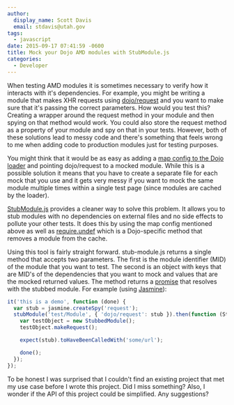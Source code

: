 ```yaml
---
author:
  display_name: Scott Davis
  email: stdavis@utah.gov
tags:
  - javascript
date: 2015-09-17 07:41:59 -0600
title: Mock your Dojo AMD modules with StubModule.js
categories:
  - Developer
---
```


When testing AMD modules it is sometimes necessary to verify how it interacts with it&#39;s dependencies. For example, you might be writing a module that makes XHR requests using [dojo/request](https://dojotoolkit.org/reference-guide/1.10/dojo/request.html) and you want to make sure that it&#39;s passing the correct parameters. How would you test this? Creating a wrapper around the request method in your module and then spying on that method would work. You could also store the request method as a property of your module and spy on that in your tests. However, both of these solutions lead to messy code and there&#39;s something that feels wrong to me when adding code to production modules just for testing purposes.

You might think that it would be as easy as adding a [map config to the Dojo loader](https://dojotoolkit.org/reference-guide/1.10/loader/amd.html) and pointing dojo/request to a mocked module. While this is a possible solution it means that you have to create a separate file for each mock that you use and it gets very messy if you want to mock the same module multiple times within a single test page (since modules are cached by the loader).

[StubModule.js](https://github.com/agrc/stub-module) provides a cleaner way to solve this problem. It allows you to stub modules with no dependencies on external files and no side effects to pollute your other tests. It does this by using the map config mentioned above as well as [require.undef](https://dojotoolkit.org/reference-guide/1.10/loader/amd.html) which is a Dojo-specific method that removes a module from the cache.

Using this tool is fairly straight forward. stub-module.js returns a single method that accepts two parameters. The first is the module identifier (MID) of the module that you want to test. The second is an object with keys that are MID&#39;s of the dependencies that you want to mock and values that are the mocked returned values. The method returns a [promise](https://dojotoolkit.org/reference-guide/1.10/dojo/promise.html) that resolves with the stubbed module. For example (using [Jasmine](https://jasmine.github.io/)):

```js
it('this is a demo', function (done) {
  var stub = jasmine.createSpy('request');
  stubModule('test/Module', { 'dojo/request': stub }).then(function (StubbedModule) {
    var testObject = new StubbedModule();
    testObject.makeRequest();

    expect(stub).toHaveBeenCalledWith('some/url');

    done();
  });
});
```

To be honest I was surprised that I couldn&#39;t find an existing project that met my use case before I wrote this project. Did I miss something? Also, I wonder if the API of this project could be simplified. Any suggestions?
